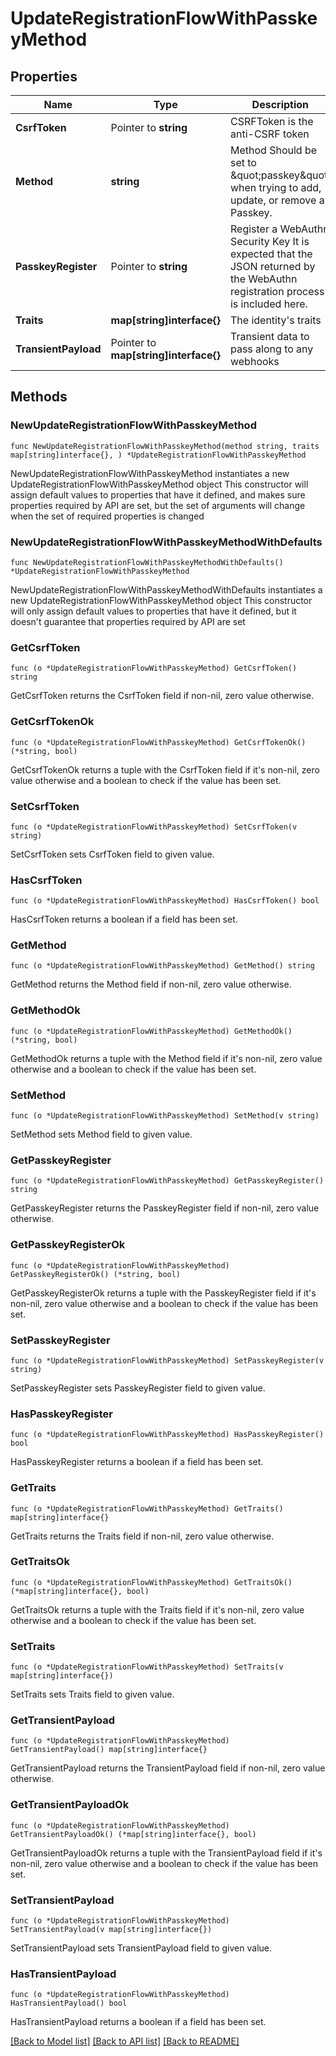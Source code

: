 # UpdateRegistrationFlowWithPasskeyMethod

## Properties

Name | Type | Description | Notes
------------ | ------------- | ------------- | -------------
**CsrfToken** | Pointer to **string** | CSRFToken is the anti-CSRF token | [optional] 
**Method** | **string** | Method  Should be set to \&quot;passkey\&quot; when trying to add, update, or remove a Passkey. | 
**PasskeyRegister** | Pointer to **string** | Register a WebAuthn Security Key  It is expected that the JSON returned by the WebAuthn registration process is included here. | [optional] 
**Traits** | **map[string]interface{}** | The identity&#39;s traits | 
**TransientPayload** | Pointer to **map[string]interface{}** | Transient data to pass along to any webhooks | [optional] 

## Methods

### NewUpdateRegistrationFlowWithPasskeyMethod

`func NewUpdateRegistrationFlowWithPasskeyMethod(method string, traits map[string]interface{}, ) *UpdateRegistrationFlowWithPasskeyMethod`

NewUpdateRegistrationFlowWithPasskeyMethod instantiates a new UpdateRegistrationFlowWithPasskeyMethod object
This constructor will assign default values to properties that have it defined,
and makes sure properties required by API are set, but the set of arguments
will change when the set of required properties is changed

### NewUpdateRegistrationFlowWithPasskeyMethodWithDefaults

`func NewUpdateRegistrationFlowWithPasskeyMethodWithDefaults() *UpdateRegistrationFlowWithPasskeyMethod`

NewUpdateRegistrationFlowWithPasskeyMethodWithDefaults instantiates a new UpdateRegistrationFlowWithPasskeyMethod object
This constructor will only assign default values to properties that have it defined,
but it doesn't guarantee that properties required by API are set

### GetCsrfToken

`func (o *UpdateRegistrationFlowWithPasskeyMethod) GetCsrfToken() string`

GetCsrfToken returns the CsrfToken field if non-nil, zero value otherwise.

### GetCsrfTokenOk

`func (o *UpdateRegistrationFlowWithPasskeyMethod) GetCsrfTokenOk() (*string, bool)`

GetCsrfTokenOk returns a tuple with the CsrfToken field if it's non-nil, zero value otherwise
and a boolean to check if the value has been set.

### SetCsrfToken

`func (o *UpdateRegistrationFlowWithPasskeyMethod) SetCsrfToken(v string)`

SetCsrfToken sets CsrfToken field to given value.

### HasCsrfToken

`func (o *UpdateRegistrationFlowWithPasskeyMethod) HasCsrfToken() bool`

HasCsrfToken returns a boolean if a field has been set.

### GetMethod

`func (o *UpdateRegistrationFlowWithPasskeyMethod) GetMethod() string`

GetMethod returns the Method field if non-nil, zero value otherwise.

### GetMethodOk

`func (o *UpdateRegistrationFlowWithPasskeyMethod) GetMethodOk() (*string, bool)`

GetMethodOk returns a tuple with the Method field if it's non-nil, zero value otherwise
and a boolean to check if the value has been set.

### SetMethod

`func (o *UpdateRegistrationFlowWithPasskeyMethod) SetMethod(v string)`

SetMethod sets Method field to given value.


### GetPasskeyRegister

`func (o *UpdateRegistrationFlowWithPasskeyMethod) GetPasskeyRegister() string`

GetPasskeyRegister returns the PasskeyRegister field if non-nil, zero value otherwise.

### GetPasskeyRegisterOk

`func (o *UpdateRegistrationFlowWithPasskeyMethod) GetPasskeyRegisterOk() (*string, bool)`

GetPasskeyRegisterOk returns a tuple with the PasskeyRegister field if it's non-nil, zero value otherwise
and a boolean to check if the value has been set.

### SetPasskeyRegister

`func (o *UpdateRegistrationFlowWithPasskeyMethod) SetPasskeyRegister(v string)`

SetPasskeyRegister sets PasskeyRegister field to given value.

### HasPasskeyRegister

`func (o *UpdateRegistrationFlowWithPasskeyMethod) HasPasskeyRegister() bool`

HasPasskeyRegister returns a boolean if a field has been set.

### GetTraits

`func (o *UpdateRegistrationFlowWithPasskeyMethod) GetTraits() map[string]interface{}`

GetTraits returns the Traits field if non-nil, zero value otherwise.

### GetTraitsOk

`func (o *UpdateRegistrationFlowWithPasskeyMethod) GetTraitsOk() (*map[string]interface{}, bool)`

GetTraitsOk returns a tuple with the Traits field if it's non-nil, zero value otherwise
and a boolean to check if the value has been set.

### SetTraits

`func (o *UpdateRegistrationFlowWithPasskeyMethod) SetTraits(v map[string]interface{})`

SetTraits sets Traits field to given value.


### GetTransientPayload

`func (o *UpdateRegistrationFlowWithPasskeyMethod) GetTransientPayload() map[string]interface{}`

GetTransientPayload returns the TransientPayload field if non-nil, zero value otherwise.

### GetTransientPayloadOk

`func (o *UpdateRegistrationFlowWithPasskeyMethod) GetTransientPayloadOk() (*map[string]interface{}, bool)`

GetTransientPayloadOk returns a tuple with the TransientPayload field if it's non-nil, zero value otherwise
and a boolean to check if the value has been set.

### SetTransientPayload

`func (o *UpdateRegistrationFlowWithPasskeyMethod) SetTransientPayload(v map[string]interface{})`

SetTransientPayload sets TransientPayload field to given value.

### HasTransientPayload

`func (o *UpdateRegistrationFlowWithPasskeyMethod) HasTransientPayload() bool`

HasTransientPayload returns a boolean if a field has been set.


[[Back to Model list]](../README.md#documentation-for-models) [[Back to API list]](../README.md#documentation-for-api-endpoints) [[Back to README]](../README.md)


